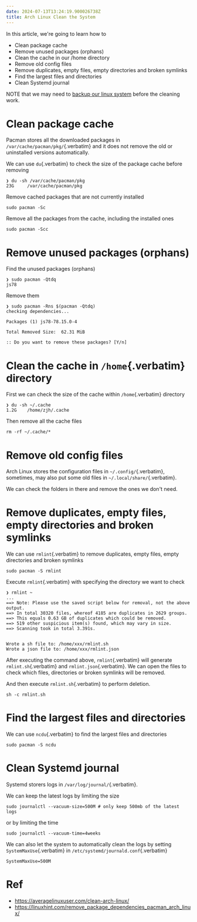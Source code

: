 ```yaml
---
date: 2024-07-13T13:24:19.900026738Z
title: Arch Linux Clean the System
---
```

In this article, we\'re going to learn how to

-   Clean package cache
-   Remove unused packages (orphans)
-   Clean the cache in our /home directory
-   Remove old config files
-   Remove duplicates, empty files, empty directories and broken
    symlinks
-   Find the largest files and directories
-   Clean Systemd journal

NOTE that we may need to [backup our linux
system](https://averagelinuxuser.com/backup-and-restore-your-linux-system-with-rsync/)
before the cleaning work.

# Clean package cache

Pacman stores all the downloaded packages in
`/var/cache/pacman/pkg/`{.verbatim} and it does not remove the old or
uninstalled versions automatically.

We can use `du`{.verbatim} to check the size of the package cache before
removing

``` shell
❯ du -sh /var/cache/pacman/pkg
23G     /var/cache/pacman/pkg
```

Remove cached packages that are not currently installed

``` shell
sudo pacman -Sc
```

Remove all the packages from the cache, including the installed ones

``` shell
sudo pacman -Scc
```

# Remove unused packages (orphans)

Find the unused packages (orphans)

``` shell
❯ sudo pacman -Qtdq
js78
```

Remove them

``` shell
❯ sudo pacman -Rns $(pacman -Qtdq)
checking dependencies...

Packages (1) js78-78.15.0-4

Total Removed Size:  62.31 MiB

:: Do you want to remove these packages? [Y/n]
```

# Clean the cache in `/home`{.verbatim} directory

First we can check the size of the cache within `/home`{.verbatim}
directory

``` shell
❯ du -sh ~/.cache
1.2G    /home/zjh/.cache
```

Then remove all the cache files

``` shell
rm -rf ~/.cache/*
```

# Remove old config files

Arch Linux stores the configuration files in `~/.config/`{.verbatim},
sometimes, may also put some old files in `~/.local/share/`{.verbatim}.

We can check the folders in there and remove the ones we don\'t need.

# Remove duplicates, empty files, empty directories and broken symlinks

We can use `rmlint`{.verbatim} to remove duplicates, empty files, empty
directories and broken symlinks

``` shell
sudo pacman -S rmlint
```

Execute `rmlint`{.verbatim} with specifying the directory we want to
check

``` shell
❯ rmlint ~
...
==> Note: Please use the saved script below for removal, not the above output.
==> In total 30320 files, whereof 4185 are duplicates in 2629 groups.
==> This equals 0.63 GB of duplicates which could be removed.
==> 519 other suspicious item(s) found, which may vary in size.
==> Scanning took in total 3.391s.


Wrote a sh file to: /home/xxx/rmlint.sh
Wrote a json file to: /home/xxx/rmlint.json

```

After executing the command above, `rmlint`{.verbatim} will generate
`rmlint.sh`{.verbatim} and `rmlint.json`{.verbatim}. We can open the
files to check which files, directories or broken symlinks will be
removed.

And then execute `rmlint.sh`{.verbatim} to perform deletion.

``` shell
sh -c rmlint.sh
```

# Find the largest files and directories

We can use `ncdu`{.verbatim} to find the largest files and directories

``` shell
sudo pacman -S ncdu
```

# Clean Systemd journal

Systemd storers logs in `/var/log/journal/`{.verbatim}.

We can keep the latest logs by limiting the size

``` shell
sudo journalctl --vacuum-size=500M # only keep 500mb of the latest logs
```

or by limiting the time

``` shell
sudo journalctl --vacuum-time=4weeks
```

We can also let the system to automatically clean the logs by setting
`SystemMaxUse`{.verbatim} in `/etc/systemd/journald.conf`{.verbatim}

``` shell
SystemMaxUse=500M
```

# Ref

-   <https://averagelinuxuser.com/clean-arch-linux/>
-   <https://linuxhint.com/remove_package_dependencies_pacman_arch_linux/>
